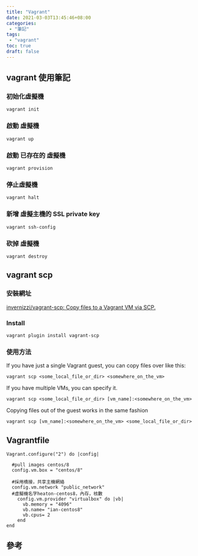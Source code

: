 ```yaml
---
title: "Vagrant"
date: 2021-03-03T13:45:46+08:00
categories:
 - "筆記"
tags:
 - "vagrant"
toc: true
draft: false
---
```


## vagrant 使用筆記
<!--more-->
### 初始化虛擬機

```shell
vagrant init
```

### 啟動 虛擬機

```shell
vagrant up 
```

### 啟動 已存在的 虛擬機

```shell
vagrant provision
```

### 停止虛擬機

```shell
vagrant halt
```

### 新增 虛擬主機的 SSL private key 

```shell
vagrant ssh-config
```

### 砍掉 虛擬機

```shell
vagrant destroy
```

## vagrant scp

### 安裝網址

[invernizzi/vagrant-scp: Copy files to a Vagrant VM via SCP.](https://github.com/invernizzi/vagrant-scp)

### Install

```shell
vagrant plugin install vagrant-scp

```

### 使用方法

If you have just a single Vagrant guest, you can copy files over like this:

```
vagrant scp <some_local_file_or_dir> <somewhere_on_the_vm>
```

If you have multiple VMs, you can specify it.

```
vagrant scp <some_local_file_or_dir> [vm_name]:<somewhere_on_the_vm>
```

Copying files out of the guest works in the same fashion

```
vagrant scp [vm_name]:<somewhere_on_the_vm> <some_local_file_or_dir>
```



## Vagrantfile

```vagrantfile
Vagrant.configure("2") do |config|

  #pull images centos/8
  config.vm.box = "centos/8"
  
  #採用橋接，共享主機網絡
  config.vm.network "public_network"
  #虛擬機名字heaton-centos8，內存，核數
    config.vm.provider "virtualbox" do |vb|
      vb.memory = "4096"
      vb.name= "ian-centos8"
      vb.cpus= 2
    end
end
```

## 參考